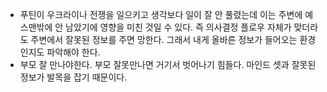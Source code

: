 - 푸틴이 우크라이나 전쟁을 일으키고 생각보다 일이 잘 안 풀렸는데 이는 주변에 예스맨밖에 안 남았기에 영향을 미친 것일 수 있다. 즉 의사결정 플로우 자체가 맞더라도 주변에서 잘못된 정보를 주면 망한다. 그래서 내게 올바른 정보가 들어오는 환경인지도 파악해야 한다.
- 부모 잘 만나야한다. 부모 잘못만나면 거기서 벗어나기 힘들다. 마인드 셋과 잘못된 정보가 발목을 잡기 때문이다.